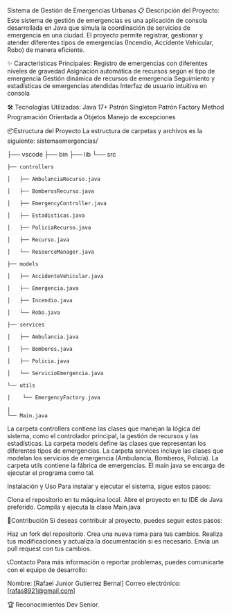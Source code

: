 Sistema de Gestión de Emergencias Urbanas
📋 Descripción del Proyecto:
Este sistema de gestión de emergencias es una aplicación de consola desarrollada en Java que simula la coordinación de servicios de emergencia en una ciudad. El proyecto permite registrar, gestionar y atender diferentes tipos de emergencias (Incendio, Accidente Vehicular, Robo) de manera eficiente.

✨ Características Principales:
Registro de emergencias con diferentes niveles de gravedad
Asignación automática de recursos según el tipo de emergencia
Gestión dinámica de recursos de emergencia
Seguimiento y estadísticas de emergencias atendidas
Interfaz de usuario intuitiva en consola

🛠️ Tecnologías Utilizadas:
Java 17+
Patrón Singleton
Patrón Factory Method
Programación Orientada a Objetos
Manejo de excepciones

📦Estructura del Proyecto
La estructura de carpetas y archivos es la siguiente:
sistemaemergencias/



├── vscode
├── bin
├── lib
└── src

    ├── controllers
    
    │   ├── AmbulanciaRecurso.java
    
    │   ├── BomberosRecurso.java
    
    │   ├── EmergencyController.java
    
    │   ├── Estadisticas.java
    
    │   ├── PoliciaRecurso.java
    
    │   ├── Recurso.java
    
    │   └── ResourceManager.java
    
    ├── models
    
    │   ├── AccidenteVehicular.java
    
    │   ├── Emergencia.java
    
    │   ├── Incendio.java
    
    │   └── Robo.java
    
    ├── services
    
    │   ├── Ambulancia.java
    
    │   ├── Bomberos.java
    
    │   ├── Policia.java
    
    │   └── ServicioEmergencia.java
    
    └── utils
    
    |    └── EmergencyFactory.java
    
    |
    └── Main.java

La carpeta controllers contiene las clases que manejan la lógica del sistema, como el controlador principal, la gestión de recursos y las estadísticas.
La carpeta models define las clases que representan los diferentes tipos de emergencias.
La carpeta services incluye las clases que modelan los servicios de emergencia (Ambulancia, Bomberos, Policía).
La carpeta utils contiene la fábrica de emergencias.
El main java se encarga de ejecutar el programa como tal.

Instalación y Uso
Para instalar y ejecutar el sistema, sigue estos pasos:

Clona el repositorio en tu máquina local.
Abre el proyecto en tu IDE de Java preferido.
Compila y ejecuta la clase Main.java 

🤝Contribución
Si deseas contribuir al proyecto, puedes seguir estos pasos:

Haz un fork del repositorio.
Crea una nueva rama para tus cambios.
Realiza tus modificaciones y actualiza la documentación si es necesario.
Envía un pull request con tus cambios.

📞Contacto
Para más información o reportar problemas, puedes comunicarte con el equipo de desarrollo:

Nombre: [Rafael Junior Gutierrez Bernal]
Correo electrónico: [rafas8921@gmail.com]

🏆 Reconocimientos
Dev Senior.


